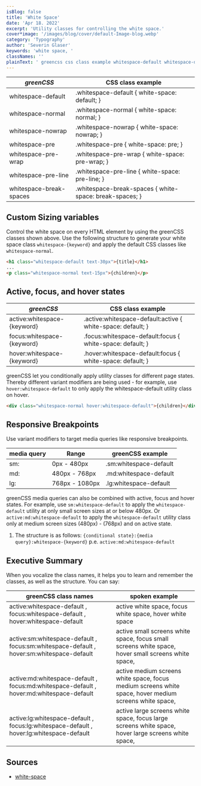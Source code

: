 ```yaml
---
isBlog: false
title: 'White Space'
date: 'Apr 18. 2022'
excerpt: 'Utility classes for controlling the white space.'
cover*image: '/images/blog/cover/default-Image-blog.webp'
category: 'Typography'
author: 'Severin Glaser'
keywords: 'white space, '
classNames: ''
plainText: ' greencss css class example whitespace-default whitespace-default white-space: default; whitespace-normal whitespace-normal white-space: normal; whitespace-nowrap whitespace-nowrap white-space: nowrap; whitespace-pre whitespace-pre white-space: pre; whitespace-pre-wrap whitespace-pre-wrap white-space: pre-wrap; whitespace-pre-line whitespace-pre-line white-space: pre-line; whitespace-break-spaces whitespace-break-spaces white-space: break-spaces; custom sizing variables control the white space on every html element by using the greencss classes shown above use the following structure to generate your white space class `whitespace keyword ` and apply the default css classes like `whitespace-normal`  active focus and hover states greencss css class example active:whitespace keyword active :whitespace-default:active white-space: default; focus:whitespace keyword focus :whitespace-default:focus white-space: default; hover:whitespace keyword hover :whitespace-default:focus white-space: default; greencss let you conditionally apply utility classes for different page states thereby different variant modifiers are being used for example use `hover:whitespace-default` to only apply the whitespace-default utility class on hover  responsive breakpoints use variant modifiers to target media queries like responsive breakpoints media query range greencss example sm: 0px 480px sm:whitespace-default md: 480px 768px md:whitespace-default lg: 768px 1080px lg:whitespace-default greencss media queries can also be combined with active focus and hover states for example use `sm:whitespace-default` to apply the `whitespace-default` utility at only small screen sizes at or below 480px or `active:md:whitespace-default` to apply the `whitespace-default` utility class only at medium screen sizes 480px 768px and on active state 1 the structure is as follows: ` conditional state : media query :whitespace keyword ` p e `active:md:whitespace-default` executive summary when you vocalize the class names it helps you to learn and remember the classes as well as the structure you can say: greencss class names spoken example active:whitespace-default focus:whitespace-default hover:whitespace-default active white space focus white space hover white space active:sm:whitespace-default focus:sm:whitespace-default hover:sm:whitespace-default active small screens white space focus small screens white space hover small screens white space active:md:whitespace-default focus:md:whitespace-default hover:md:whitespace-default active medium screens white space focus medium screens white space hover medium screens white space active:lg:whitespace-default focus:lg:whitespace-default hover:lg:whitespace-default active large screens white space focus large screens white space hover large screens white space sources white-space https: developer mozilla org en-us docs web css white-space '
---
```


| _greenCSS_              | CSS class example                                       |
| ----------------------- | ------------------------------------------------------- |
| whitespace-default      | .whitespace-default { white-space: default; }           |
| whitespace-normal       | .whitespace-normal { white-space: normal; }             |
| whitespace-nowrap       | .whitespace-nowrap { white-space: nowrap; }             |
| whitespace-pre          | .whitespace-pre { white-space: pre; }                   |
| whitespace-pre-wrap     | .whitespace-pre-wrap { white-space: pre-wrap; }         |
| whitespace-pre-line     | .whitespace-pre-line { white-space: pre-line; }         |
| whitespace-break-spaces | .whitespace-break-spaces { white-space: break-spaces; } |

## Custom Sizing variables

Control the white space on every HTML element by using the greenCSS classes shown above. Use the following structure to generate your white space class `whitespace-{keyword}` and apply the default CSS classes like `whitespace-normal`.

```html
<h1 class="whitespace-default text-30px">{title}</h1>
...
<p class="whitespace-normal text-15px">{children}</p>
```

## Active, focus, and hover states

| _greenCSS_                  | CSS class example                                            |
| --------------------------- | ------------------------------------------------------------ |
| active:whitespace-{keyword} | .active\:whitespace-default:active { white-space: default; } |
| focus:whitespace-{keyword}  | .focus\:whitespace-default:focus { white-space: default; }   |
| hover:whitespace-{keyword}  | .hover\:whitespace-default:focus { white-space: default; }   |

greenCSS let you conditionally apply utility classes for different page states. Thereby different variant modifiers are being used - for example, use `hover:whitespace-default` to only apply the whitespace-default utility class on hover.

```html
<div class="whitespace-normal hover:whitespace-default">{children}</div>
```

## Responsive Breakpoints

Use variant modifiers to target media queries like responsive breakpoints.

| media query | Range          | greenCSS example       |
| ----------- | -------------- | ---------------------- |
| sm:         | 0px - 480px    | .sm:whitespace-default |
| md:         | 480px - 768px  | .md:whitespace-default |
| lg:         | 768px - 1080px | .lg:whitespace-default |

greenCSS media queries can also be combined with active, focus and hover states. For example, use `sm:whitespace-default` to apply the `whitespace-default` utility at only small screen sizes at or below 480px. Or `active:md:whitespace-default` to apply the `whitespace-default` utility class only at medium screen sizes (480px) - (768px) and on active state.

1. The structure is as follows: `{conditional state}:{media query}:whitespace-{keyword}` p.e. `active:md:whitespace-default`

## Executive Summary

When you vocalize the class names, it helps you to learn and remember the classes, as well as the structure. You can say:

| greenCSS class names                                                                     | spoken example                                                                                         |
| ---------------------------------------------------------------------------------------- | ------------------------------------------------------------------------------------------------------ |
| active:whitespace-default , focus:whitespace-default , hover:whitespace-default          | active white space, focus white space, hover white space                                               |
| active:sm:whitespace-default , focus:sm:whitespace-default , hover:sm:whitespace-default | active small screens white space, focus small screens white space, hover small screens white space,    |
| active:md:whitespace-default , focus:md:whitespace-default , hover:md:whitespace-default | active medium screens white space, focus medium screens white space, hover medium screens white space, |
| active:lg:whitespace-default , focus:lg:whitespace-default , hover:lg:whitespace-default | active large screens white space, focus large screens white space, hover large screens white space,    |

## Sources

- [white-space](https://developer.mozilla.org/en-US/docs/Web/CSS/white-space)
